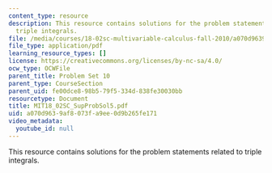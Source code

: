 ```yaml
---
content_type: resource
description: This resource contains solutions for the problem statements related to
  triple integrals.
file: /media/courses/18-02sc-multivariable-calculus-fall-2010/a070d9639af8073fa9ee0d9b265fe171_MIT18_02SC_SupProbSol5.pdf
file_type: application/pdf
learning_resource_types: []
license: https://creativecommons.org/licenses/by-nc-sa/4.0/
ocw_type: OCWFile
parent_title: Problem Set 10
parent_type: CourseSection
parent_uid: fe00dce8-98b5-79f5-334d-838fe30030bb
resourcetype: Document
title: MIT18_02SC_SupProbSol5.pdf
uid: a070d963-9af8-073f-a9ee-0d9b265fe171
video_metadata:
  youtube_id: null
---
```

This resource contains solutions for the problem statements related to triple integrals.